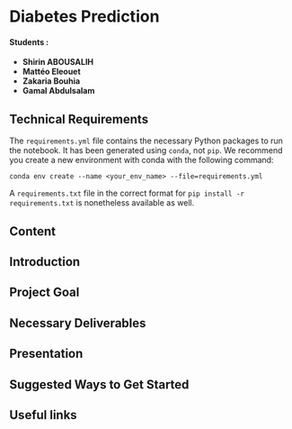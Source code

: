 # Diabetes Prediction

#### Students : 
- **Shirin ABOUSALIH** 
- **Mattéo Eleouet**
- **Zakaria Bouhia**
- **Gamal Abdulsalam**

## Technical Requirements
The `requirements.yml` file contains the necessary Python packages to run the notebook.
It has been generated using `conda`, not `pip`.
We recommend you create a new environment with conda with the following command:

`conda env create --name <your_env_name> --file=requirements.yml`

A `requirements.txt` file in the correct format for `pip install -r requirements.txt` is nonetheless available as well.

## Content

## Introduction

## Project Goal

## Necessary Deliverables

## Presentation

## Suggested Ways to Get Started

## Useful links 

